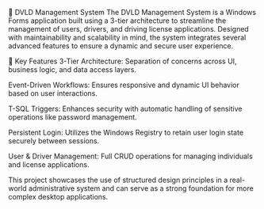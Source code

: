 📄 DVLD Management System
The DVLD Management System is a Windows Forms application built using a 3-tier architecture to streamline the management of users, drivers, and driving license applications. Designed with maintainability and scalability in mind, the system integrates several advanced features to ensure a dynamic and secure user experience.

🔧 Key Features
3-Tier Architecture: Separation of concerns across UI, business logic, and data access layers.

Event-Driven Workflows: Ensures responsive and dynamic UI behavior based on user interactions.

T-SQL Triggers: Enhances security with automatic handling of sensitive operations like password management.

Persistent Login: Utilizes the Windows Registry to retain user login state securely between sessions.

User & Driver Management: Full CRUD operations for managing individuals and license applications.

This project showcases the use of structured design principles in a real-world administrative system and can serve as a strong foundation for more complex desktop applications.
